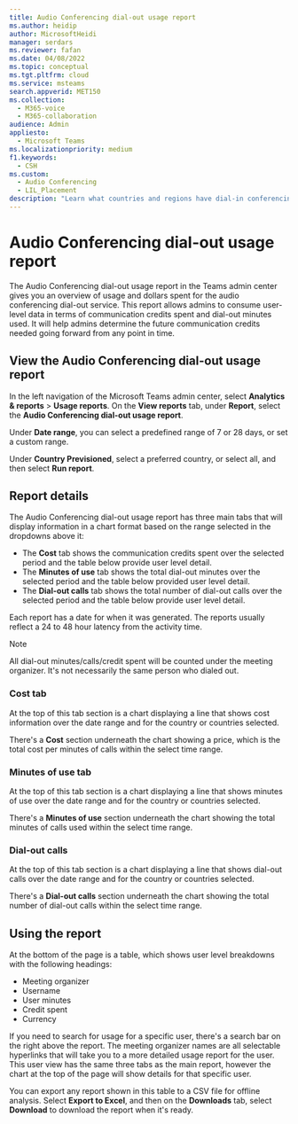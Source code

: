 ```yaml
---
title: Audio Conferencing dial-out usage report
ms.author: heidip
author: MicrosoftHeidi
manager: serdars
ms.reviewer: fafan
ms.date: 04/08/2022
ms.topic: conceptual
ms.tgt.pltfrm: cloud
ms.service: msteams
search.appverid: MET150
ms.collection:
  - M365-voice
  - M365-collaboration
audience: Admin
appliesto:
  - Microsoft Teams
ms.localizationpriority: medium
f1.keywords:
  - CSH
ms.custom:
  - Audio Conferencing
  - LIL_Placement
description: "Learn what countries and regions have dial-in conferencing numbers, and how they're automatically assigned."
---
```


# Audio Conferencing dial-out usage report

The Audio Conferencing dial-out usage report in the Teams admin center gives you an overview of usage and dollars spent for the audio conferencing dial-out service. This report allows admins to consume user-level data in terms of communication credits spent and dial-out minutes used. It will help admins determine the future communication credits needed going forward from any point in time.

## View the Audio Conferencing dial-out usage report

In the left navigation of the Microsoft Teams admin center, select **Analytics & reports** \> **Usage reports**. On the **View reports** tab, under **Report**, select the **Audio Conferencing dial-out usage report**.

Under **Date range**, you can select a predefined range of 7 or 28 days, or set a custom range.

Under **Country Previsioned**, select a preferred country, or select all, and then select **Run report**.

## Report details

The Audio Conferencing dial-out usage report has three main tabs that will display information in a chart format based on the range selected in the dropdowns above it:

- The **Cost** tab shows the communication credits spent over the selected period and the table below provide user level detail.
- The **Minutes of use** tab shows the total dial-out minutes over the selected period and the table below provided user level detail.
- The **Dial-out calls** tab shows the total number of dial-out calls over the selected period and the table below provide user level detail.

Each report has a date for when it was generated. The reports usually reflect a 24 to 48 hour latency from the activity time.

> [!NOTE]
> All dial-out minutes/calls/credit spent will be counted under the meeting organizer. It's not necessarily the same person who dialed out.

### Cost tab

At the top of this tab section is a chart displaying a line that shows cost information over the date range and for the country or countries selected.

There's a **Cost** section underneath the chart showing a price, which is the total cost per minutes of calls within the select time range.

### Minutes of use tab

At the top of this tab section is a chart displaying a line that shows minutes of use over the date range and for the country or countries selected.

There's a **Minutes of use** section underneath the chart showing the total minutes of calls used within the select time range.

### Dial-out calls

At the top of this tab section is a chart displaying a line that shows dial-out calls over the date range and for the country or countries selected.

There's a **Dial-out calls** section underneath the chart showing the total number of dial-out calls within the select time range.

## Using the report

At the bottom of the page is a table, which shows user level breakdowns with the following headings:

- Meeting organizer
- Username
- User minutes
- Credit spent
- Currency

If you need to search for usage for a specific user, there's a search bar on the right above the report. The meeting organizer names are all selectable hyperlinks that will take you to a more detailed usage report for the user. This user view has the same three tabs as the main report, however the chart at the top of the page will show details for that specific user.

You can export any report shown in this table to a CSV file for offline analysis. Select **Export to Excel**, and then on the **Downloads** tab, select **Download** to download the report when it's ready.
